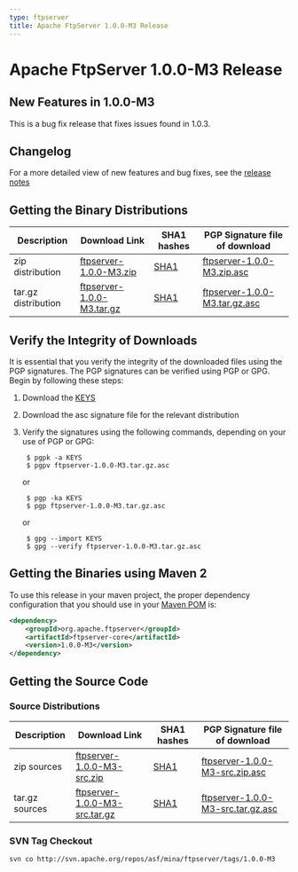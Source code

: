 ```yaml
---
type: ftpserver
title: Apache FtpServer 1.0.0-M3 Release
---
```


# Apache FtpServer 1.0.0-M3 Release

## New Features in 1.0.0-M3

This is a bug fix release that fixes issues found in 1.0.3.

## Changelog

For a more detailed view of new features and bug fixes, see the [release notes](https://issues.apache.org/jira/secure/ReleaseNote.jspa?projectId=10571&styleName=Html&version=12313104)

## Getting the Binary Distributions

| Description | Download Link | SHA1 hashes  | PGP Signature file of download |
|---|---|---|---|
| zip distribution | [ftpserver-1.0.0-M3.zip](https://archive.apache.org/dist/mina/ftpserver/1.0.0-M3/ftpserver-1.0.0-M3.zip) | [SHA1](https://archive.apache.org/dist/mina/ftpserver/1.0.0-M3/ftpserver-1.0.0-M3.zip.sha1) | [ftpserver-1.0.0-M3.zip.asc](https://archive.apache.org/dist/mina/ftpserver/1.0.0-M3/ftpserver-1.0.0-M3.zip.asc) |
| tar.gz distribution | [ftpserver-1.0.0-M3.tar.gz](https://archive.apache.org/dist/mina/ftpserver/1.0.0-M3/ftpserver-1.0.0-M3.tar.gz) | [SHA1](https://archive.apache.org/dist/mina/ftpserver/1.0.0-M3/ftpserver-1.0.0-M3.tar.gz.sha1) | [ftpserver-1.0.0-M3.tar.gz.asc](https://archive.apache.org/dist/mina/ftpserver/1.0.0-M3/ftpserver-1.0.0-M3.tar.gz.asc) | 

## Verify the Integrity of Downloads

It is essential that you verify the integrity of the downloaded files using the PGP signatures. The PGP signatures can be verified using PGP or GPG. Begin by following these steps:

1. Download the [KEYS](https://www.apache.org/dist/mina/KEYS)
2. Download the asc signature file for the relevant distribution
3. Verify the signatures using the following commands, depending on your use of PGP or GPG:

        $ pgpk -a KEYS
        $ pgpv ftpserver-1.0.0-M3.tar.gz.asc

    or 

        $ pgp -ka KEYS
        $ pgp ftpserver-1.0.0-M3.tar.gz.asc

    or

        $ gpg --import KEYS
        $ gpg --verify ftpserver-1.0.0-M3.tar.gz.asc

## Getting the Binaries using Maven 2

To use this release in your maven project, the proper dependency configuration that you should use in your [Maven POM](http://maven.apache.org/guides/introduction/introduction-to-the-pom.html) is:

```xml
<dependency>
    <groupId>org.apache.ftpserver</groupId>
    <artifactId>ftpserver-core</artifactId>
    <version>1.0.0-M3</version>
</dependency>
```

## Getting the Source Code

### Source Distributions

| Description | Download Link | SHA1 hashes  | PGP Signature file of download |
|---|---|---|---|
| zip sources | [ftpserver-1.0.0-M3-src.zip](https://archive.apache.org/dist/mina/ftpserver/1.0.0-M3/ftpserver-1.0.0-M3-src.zip) | [SHA1](https://archive.apache.org/dist/mina/ftpserver/1.0.0-M3/ftpserver-1.0.0-M3-src.zip.sha1)| [ftpserver-1.0.0-M3-src.zip.asc](https://archive.apache.org/dist/mina/ftpserver/1.0.0-M3/ftpserver-1.0.0-M3-src.zip.asc) |
| tar.gz sources | [ftpserver-1.0.0-M3-src.tar.gz](https://archive.apache.org/dist/mina/ftpserver/1.0.0-M3/ftpserver-1.0.0-M3-src.tar.gz) | [SHA1](https://archive.apache.org/dist/mina/ftpserver/1.0.0-M3/ftpserver-1.0.0-M3-src.tar.gz.sha1) | [ftpserver-1.0.0-M3-src.tar.gz.asc](https://archive.apache.org/dist/mina/ftpserver/1.0.0-M3/ftpserver-1.0.0-M3-src.tar.gz.asc) |

### SVN Tag Checkout

    svn co http://svn.apache.org/repos/asf/mina/ftpserver/tags/1.0.0-M3
